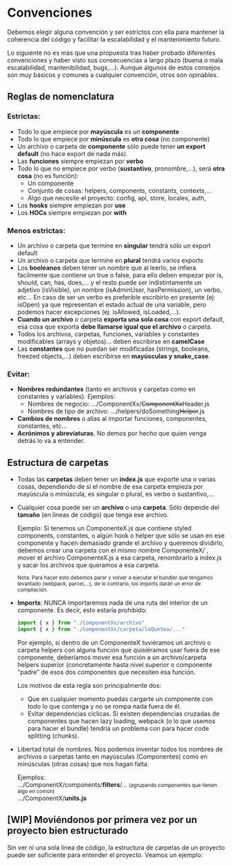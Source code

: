 # Convenciones

Debemos elegir alguna convención y ser estrictos con ella para mantener la coherencia del código y facilitar la escalabilidad y el mantenimiento futuro.

Lo siguiente no es más que una propuesta tras haber probado diferentes convenciones y haber visto sus consecuencias a largo plazo (buena o mala escalabilidad, mantenibilidad, bugs,...). Aunque algunos de estos consejos son muy básicos y comunes a cualquier convención, otros son opinables.

## Reglas de nomenclatura

### Estrictas:

- Todo lo que empiece por **mayúscula** es un **componente**
- Todo lo que empiece por **minúscula** es **otra cosa** (no componente)
- Un archivo o carpeta de **componente** sólo puede tener **un export default** (no hace export de nada más).
- Las **funciones** siempre empiezan por **verbo**
- Todo lo que no empiece por verbo (**sustantivo**, pronombre,...), será **otra cosa** (no es función):
    - Un componente
    - Conjunto de cosas: helpers, components, constants, contexts,...
    - Algo que necesite el proyecto: config, api, store, locales, auth,
- Los **hooks** siempre empiezan por **use**
- Los **HOCs** siempre empiezan por **with**

### Menos estrictas:

- Un archivo o carpeta que termine en **singular** tendrá sólo un export default
- Un archivo o carpeta que termine en **plural** tendrá varios exports
- Los **booleanos** deben tener un nombre que al leerlo, se infiera facilmente que contiene un true o false, para ello deben empezar por is, should, can, has, does,... y el resto puede ser indistintamente un adjetivo (isVisible), un nombre (isAdminUser, hasPermission), un verbo, etc... En caso de ser un verbo es preferible escribirlo en presente (ej: isOpen) ya que representan el estado actual de una variable, pero podemos hacer excepciones (ej: isAllowed, isLoaded,...).
- **Cuando un archivo** o carpeta **exporta una sola cosa** con export default, esa cosa que exporta **debe llamarse igual que el archivo** o carpeta.
- Todos los archivos, carpetas, funciones, variables y constantes modificables (arrays y objetos)... deben escribirse en **camelCase**
- Las **constantes** que no puedan ser modificadas (strings, booleans, freezed objects,...) deben escribirse en **mayúsculas y snake_case**.

### Evitar:

- **Nombres redundantes** (tanto en archivos y carpetas como en constantes y variables). Ejemplos:
    - Nombres de negocio: .../ComponentXx/~~ComponentXx~~Header.js
    - Nombres de tipo de archivo: .../helpers/doSomething~~Helper~~.js
- **Cambios de nombres** o alias al importar funciones, componentes, constantes, etc...
- **Acrónimos y abreviaturas**. No demos por hecho que quien venga detrás lo va a entender.

## Estructura de carpetas

- Todas las **carpetas** deben tener un **index.js** que exporte una o varias cosas, dependiendo de si el nombre de esa carpeta empieza por mayúscula o minúscula, es singular o plural, es verbo o sustantivo,...

- Cualquier cosa puede ser un **archivo** o una **carpeta**. Sólo depende del **tamaño** (en líneas de código) que tenga ese archivo.

    Ejemplo: Si tenemos un ComponenteX.js que contiene styled components, constantes, o algún hook o helper que sólo se usan en ese componente y hacen demasiado grande el archivo y queremos dividirlo, debemos crear una carpeta con el mismo nombre ComponenteX/ , mover el archivo ComponenteX.js a esa carpeta, renombrarlo a index.js y sacar los archivos que queramos a esa carpeta.
    
    <sub>Nota: Para hacer esto debemos parar y volver a ejecutar el bundler que tengamos levantado (webpack, parcel,...), de lo contrario, los imports darán un error de compilación.</sub>
    
- **Imports**: NUNCA importaremos nada de una ruta del interior de un componente. Es decir, esto estaría prohibido:
    ```javascript
    import { x } from "./ComponentXx/archivo"
    import { x } from "./ComponentXx/carpeta/loQueSea/..."
    ```

    Por ejemplo, si dentro de un ComponenteX tuviéramos un archivo o carpeta helpers con alguna función que quisiéramos usar fuera de ese componente, deberíamos mover esa función a un archivo/carpeta helpers superior (concretamente hasta nivel superior o componente “padre” de esos dos componentes que necesiten esa función.

    Los motivos de esta regla son principalmente dos:
    - Que en cualquier momento puedas cargarte un componente con todo lo que contenga y no se rompa nada fuera de él.
    - Evitar dependencias cíclicas. Si existen dependencias cruzadas de componentes que hacen lazy loading, webpack (o lo que usemos para hacer el bundle) tendría un problema con para hacer code splitting (chunks).

- Libertad total de nombres. Nos podemos inventar todos los nombres de archivos o carpetas tanto en mayúsculas (Componentes) como en minúsculas (otras cosas) que nos hagan falta.

    Ejemplos:\
    .../ComponentX/components/**filters**/... <small>(agrupando componentes que tienen algo en común)</small>\
    .../ComponentX/**units.js**

## [WIP] Moviéndonos por primera vez por un proyecto bien estructurado

Sin ver ni una sola línea de código, la estructura de carpetas de un proyecto puede ser suficiente para entender el proyecto. Veamos un ejemplo:

